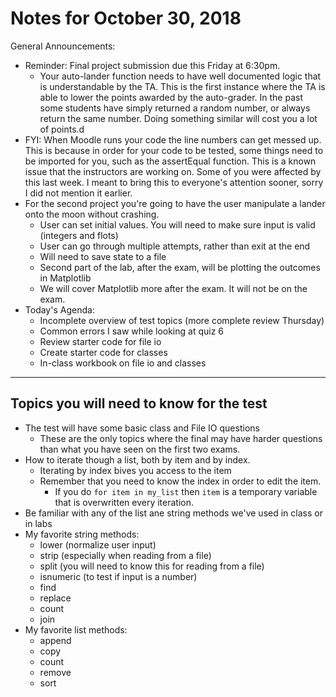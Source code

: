 # Notes for October 30, 2018

General Announcements:
* Reminder: Final project submission due this Friday at 6:30pm.
    * Your auto-lander function needs to have well documented logic that is understandable by the TA. This is the first instance where the TA is able to lower the points awarded by the auto-grader. In the past some students have simply returned a random number, or always return the same number. Doing something similar will cost you a lot of points.d
* FYI: When Moodle runs your code the line numbers can get messed up. This is because in order for your code to be tested, some things need to be imported for you, such as the assertEqual function. This is a known issue that the instructors are working on. Some of you were affected by this last week. I meant to bring this to everyone's attention sooner, sorry I did not mention it earlier.
* For the second project you're going to have the user manipulate a lander onto the moon without crashing. 
    * User can set initial values. You will need to make sure input is valid (integers and flots)
    * User can go through multiple attempts, rather than exit at the end
    * Will need to save state to a file
    * Second part of the lab, after the exam, will be plotting the outcomes in Matplotlib
    * We will cover Matplotlib more after the exam. It will not be on the exam.
* Today's Agenda:
    * Incomplete overview of test topics (more complete review Thursday)
    * Common errors I saw while looking at quiz 6
    * Review starter code for file io
    * Create starter code for classes
    * In-class workbook on file io and classes

---

## Topics you will need to know for the test
* The test will have some basic class and File IO questions
    * These are the only topics where the final may have harder questions than what you have seen on the first two exams.
* How to iterate though a list, both by item and by index. 
    * Iterating by index bives you access to the item
    * Remember that you need to know the index in order to edit the item.
        * If you do `for item in my_list` then `item` is a temporary variable that is overwritten every iteration. 
* Be familiar with any of the list ane string methods we've used in class or in labs
* My favorite string methods:
    * lower (normalize user input)
    * strip (especially when reading from a file)
    * split (you will need to know this for reading from a file)
    * isnumeric (to test if input is a number)
    * find
    * replace
    * count
    * join
* My favorite list methods:
    * append
    * copy
    * count
    * remove
    * sort


